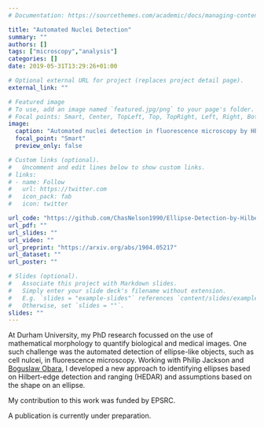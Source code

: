 ```yaml
---
# Documentation: https://sourcethemes.com/academic/docs/managing-content/

title: "Automated Nuclei Detection"
summary: ""
authors: []
tags: ["microscopy","analysis"]
categories: []
date: 2019-05-31T13:29:26+01:00

# Optional external URL for project (replaces project detail page).
external_link: ""

# Featured image
# To use, add an image named `featured.jpg/png` to your page's folder.
# Focal points: Smart, Center, TopLeft, Top, TopRight, Left, Right, BottomLeft, Bottom, BottomRight.
image:
  caption: "Automated nuclei detection in fluorescence microscopy by HEDAR."
  focal_point: "Smart"
  preview_only: false

# Custom links (optional).
#   Uncomment and edit lines below to show custom links.
# links:
# - name: Follow
#   url: https://twitter.com
#   icon_pack: fab
#   icon: twitter

url_code: "https://github.com/ChasNelson1990/Ellipse-Detection-by-Hilbert-Edge-Detection-and-Ranging"
url_pdf: ""
url_slides: ""
url_video: ""
url_preprint: "https://arxiv.org/abs/1904.05217"
url_dataset: ""
url_poster: ""

# Slides (optional).
#   Associate this project with Markdown slides.
#   Simply enter your slide deck's filename without extension.
#   E.g. `slides = "example-slides"` references `content/slides/example-slides.md`.
#   Otherwise, set `slides = ""`.
slides: ""
---
```

At Durham University, my PhD research focussed on the use of mathematical morphology to quantify biological and medical images. One such challenge was the automated detection of ellipse-like objects, such as cell nulcei, in fluorescence microscopy. Working with Philip Jackson and [Boguslaw Obara](https://community.dur.ac.uk/boguslaw.obara/), I developed a new approach to identifying ellipses based on Hilbert-edge detection and ranging (HEDAR) and assumptions based on the shape on an ellipse.

My contribution to this work was funded by EPSRC.

A publication is currently under preparation.
